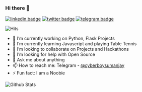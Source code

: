 ### Hi there 👋
[![linkedin badge](https://img.shields.io/badge/Sumanjay-30302f?style=flat&logo=linkedin)](https://www.linkedin.com/in/sumanjay)
[![twitter badge](https://img.shields.io/badge/@Cyberboysj-30302f?style=flat&logo=twitter)](https://twitter.com/cyberboysj)
[![telegram badge](https://img.shields.io/badge/Sumanjay-30302f?style=flat&logo=telegram)](https://t.me/cyberboysumanjay)

![Hits](https://hits.seeyoufarm.com/api/count/incr/badge.svg?url=https://github.com/cyberboysumanjay/)

- 🔭 I’m currently working on Python, Flask Projects
- 🌱 I’m currently learning Javascript and playing Table Tennis
- 👯 I’m looking to collaborate on Projects and Hackathons
- 🤔 I’m looking for help with Open Source
- 💬 Ask me about anything
- 📫 How to reach me: Telegram - [@cyberboysumanjay](https://t.me/cyberboysumanjay)
- ⚡ Fun fact: I am a Noobie

![Github Stats](https://github-readme-stats.vercel.app/api?username=cyberboysumanjay&show_icons=true&title_color=fff&icon_color=79ff97&text_color=9f9f9f&bg_color=151515)
